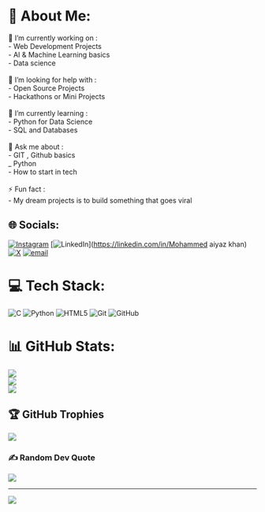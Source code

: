 # 💫 About Me:
🔭 I’m currently working on :<br>- Web Development Projects<br>- AI & Machine Learning basics<br>- Data science<br><br>🤝 I’m looking for help with :<br>- Open Source Projects<br>- Hackathons or Mini Projects<br><br>🌱 I’m currently learning :<br>- Python for Data Science<br>- SQL and Databases<br><br>💬 Ask me about :<br>- GIT , Github basics<br>_ Python<br>- How to start in tech <br><br>⚡ Fun fact :<br>- My dream projects is to build something that goes viral


## 🌐 Socials:
[![Instagram](https://img.shields.io/badge/Instagram-%23E4405F.svg?logo=Instagram&logoColor=white)](https://instagram.com/aiyaz._.khan) [![LinkedIn](https://img.shields.io/badge/LinkedIn-%230077B5.svg?logo=linkedin&logoColor=white)](https://linkedin.com/in/Mohammed aiyaz  khan) [![X](https://img.shields.io/badge/X-black.svg?logo=X&logoColor=white)](https://x.com/Aiyaz_khan7) [![email](https://img.shields.io/badge/Email-D14836?logo=gmail&logoColor=white)](mailto:aiyazkhan2467@gmail.com) 

# 💻 Tech Stack:
![C](https://img.shields.io/badge/c-%2300599C.svg?style=plastic&logo=c&logoColor=white) ![Python](https://img.shields.io/badge/python-3670A0?style=plastic&logo=python&logoColor=ffdd54) ![HTML5](https://img.shields.io/badge/html5-%23E34F26.svg?style=plastic&logo=html5&logoColor=white) ![Git](https://img.shields.io/badge/git-%23F05033.svg?style=plastic&logo=git&logoColor=white) ![GitHub](https://img.shields.io/badge/github-%23121011.svg?style=plastic&logo=github&logoColor=white)
# 📊 GitHub Stats:
![](https://github-readme-stats.vercel.app/api?username=aiyazkhan00&theme=shadow_green&hide_border=false&include_all_commits=false&count_private=false)<br/>
![](https://nirzak-streak-stats.vercel.app/?user=aiyazkhan00&theme=shadow_green&hide_border=false)<br/>
![](https://github-readme-stats.vercel.app/api/top-langs/?username=aiyazkhan00&theme=shadow_green&hide_border=false&include_all_commits=false&count_private=false&layout=compact)

## 🏆 GitHub Trophies
![](https://github-profile-trophy.vercel.app/?username=aiyazkhan00&theme=shadow_green&no-frame=true&no-bg=true&margin-w=4)

### ✍️ Random Dev Quote
![](https://quotes-github-readme.vercel.app/api?type=horizontal&theme=dark)

---
[![](https://visitcount.itsvg.in/api?id=aiyazkhan00&icon=5&color=3)](https://visitcount.itsvg.in)

<!-- Proudly created with GPRM ( https://gprm.itsvg.in ) -->

